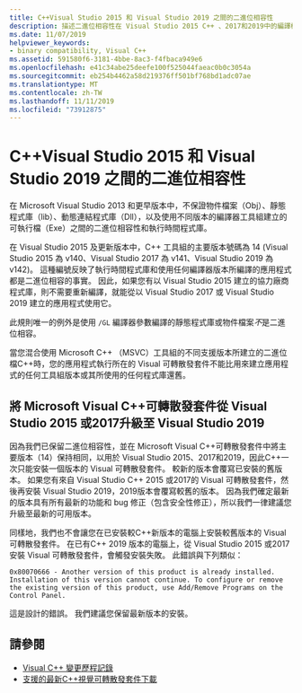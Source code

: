 ```yaml
---
title: C++Visual Studio 2015 和 Visual Studio 2019 之間的二進位相容性
description: 描述二進位相容性在 Visual Studio 2015 C++ 、2017和2019中的編譯檔之間的運作方式。 一個 Microsoft Visual C++可轉散發套件適用于這三個版本。
ms.date: 11/07/2019
helpviewer_keywords:
- binary compatibility, Visual C++
ms.assetid: 591580f6-3181-4bbe-8ac3-f4fbaca949e6
ms.openlocfilehash: e41c34abe25deefe100f525044faeac0b0c3054a
ms.sourcegitcommit: eb254b4462a58d219376ff501bf768bd1adc07ae
ms.translationtype: MT
ms.contentlocale: zh-TW
ms.lasthandoff: 11/11/2019
ms.locfileid: "73912875"
---
```

# <a name="c-binary-compatibility-between-visual-studio-2015-and-visual-studio-2019"></a>C++Visual Studio 2015 和 Visual Studio 2019 之間的二進位相容性

在 Microsoft Visual Studio 2013 和更早版本中，不保證物件檔案（Obj）、靜態程式庫（lib）、動態連結程式庫（Dll），以及使用不同版本的編譯器工具組建立的可執行檔（Exe）之間的二進位相容性和執行時間程式庫。

在 Visual Studio 2015 及更新版本中，C++ 工具組的主要版本號碼為 14 (Visual Studio 2015 為 v140、Visual Studio 2017 為 v141、Visual Studio 2019 為 v142)。 這種編號反映了執行時間程式庫和使用任何編譯器版本所編譯的應用程式都是二進位相容的事實。 因此，如果您有以 Visual Studio 2015 建立的協力廠商程式庫，則不需要重新編譯，就能從以 Visual Studio 2017 或 Visual Studio 2019 建立的應用程式使用它。

此規則唯一的例外是使用 `/GL` 編譯器參數編譯的靜態程式庫或物件檔案*不*是二進位相容。

當您混合使用 Microsoft C++ （MSVC）工具組的不同支援版本所建立的二進位檔C++時，您的應用程式執行所在的 Visual 可轉散發套件不能比用來建立應用程式的任何工具組版本或其所使用的任何程式庫還舊。

## <a name="upgrade-the-microsoft-visual-c-redistributable-from-visual-studio-2015-or-2017-to-visual-studio-2019"></a>將 Microsoft Visual C++可轉散發套件從 Visual Studio 2015 或2017升級至 Visual Studio 2019

因為我們已保留二進位相容性，並在 Microsoft Visual C++可轉散發套件中將主要版本（14）保持相同，以用於 Visual Studio 2015、2017和2019，因此C++一次只能安裝一個版本的 Visual 可轉散發套件。 較新的版本會覆寫已安裝的舊版本。 如果您有來自 Visual Studio C++ 2015 或2017的 Visual 可轉散發套件，然後再安裝 Visual Studio 2019，2019版本會覆寫較舊的版本。 因為我們確定最新的版本具有所有最新的功能和 bug 修正（包含安全性修正），所以我們一律建議您升級至最新的可用版本。

同樣地，我們也不會讓您在已安裝較C++新版本的電腦上安裝較舊版本的 Visual 可轉散發套件。 在已有C++ 2019 版本的電腦上，從 Visual Studio 2015 或2017安裝 Visual 可轉散發套件，會觸發安裝失敗。 此錯誤與下列類似：

```Output
0x80070666 - Another version of this product is already installed. Installation of this version cannot continue. To configure or remove the existing version of this product, use Add/Remove Programs on the Control Panel.
```

這是設計的錯誤。 我們建議您保留最新版本的安裝。

## <a name="see-also"></a>請參閱

* [Visual C++ 變更歷程記錄](../porting/visual-cpp-change-history-2003-2015.md)
* [支援的最新C++視覺可轉散發套件下載](https://support.microsoft.com/en-us/help/2977003/the-latest-supported-visual-c-downloads) 
